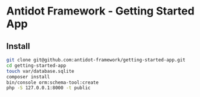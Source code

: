 Antidot Framework - Getting Started App
=================

## Install

````bash
git clone git@github.com:antidot-framework/getting-started-app.git
cd getting-started-app
touch var/database.sqlite
composer install
bin/console orm:schema-tool:create
php -S 127.0.0.1:8000 -t public
````
